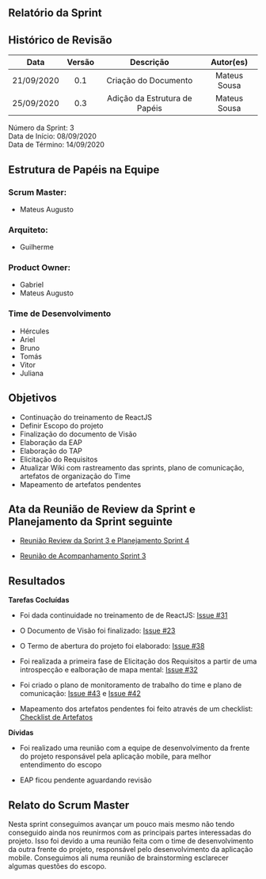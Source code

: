 
## Relatório da Sprint

## Histórico de Revisão

|   Data   |  Versão  |        Descrição       |          Autor(es)          |
|:--------:|:--------:|:----------------------:|:---------------------------:|
|21/09/2020|   0.1    | Criação do Documento        |   Mateus Sousa   |
|25/09/2020|   0.3   | Adição da Estrutura de Papéis    |   Mateus Sousa  |


Número da Sprint: 3 <br>
Data de Início:  08/09/2020 <br>
Data de Término: 14/09/2020 <br>

## Estrutura de Papéis na Equipe

### Scrum Master:
- Mateus Augusto

### Arquiteto:
- Guilherme

### Product Owner:
- Gabriel
- Mateus Augusto

### Time de Desenvolvimento

- Hércules
- Ariel
- Bruno
- Tomás
- Vitor
- Juliana

## Objetivos

- Continuação do treinamento de ReactJS
- Definir Escopo do projeto
- Finalização do documento de Visão
- Elaboração da EAP
- Elaboração do TAP
- Elicitação do Requisitos
- Atualizar Wiki com rastreamento das sprints, plano de comunicação, artefatos de organização do Time
- Mapeamento de artefatos pendentes

## Ata da Reunião de Review da Sprint e Planejamento da Sprint seguinte

- [Reunião Review da Sprint 3 e Planejamento Sprint 4](https://github.com/fga-eps-mds/2020.1-Grupo6/issues/49)

- [Reunião de Acompanhamento Sprint 3](https://github.com/fga-eps-mds/2020.1-Grupo6/issues/46)


## Resultados

**Tarefas Cocluídas** 

- Foi dada continuidade no treinamento de de ReactJS: [Issue #31](https://github.com/fga-eps-mds/2020.1-Grupo6/issues/31)

- O Documento de Visão foi finalizado: [Issue #23](https://github.com/fga-eps-mds/2020.1-Grupo6/issues/23)

- O Termo de abertura do projeto foi elaborado: [Issue #38](https://github.com/fga-eps-mds/2020.1-Grupo6/issues/38)

- Foi realizada a primeira fase de Elicitação dos Requisitos a partir de uma introspecção e ealboração de mapa mental: [Issue #32](https://github.com/fga-eps-mds/2020.1-Grupo6/issues/32)

- Foi criado o plano de monitoramento de trabalho do time e plano de comunicação: [Issue #43](https://github.com/fga-eps-mds/2020.1-Grupo6/issues/43) e [Issue #42](https://github.com/fga-eps-mds/2020.1-Grupo6/issues/42)

- Mapeamento dos artefatos pendentes foi feito através de um checklist: [Checklist de Artefatos](https://github.com/fga-eps-mds/2020.1-Grupo6/issues/29)

**Dívidas**

- Foi realizado uma reunião com a equipe de desenvolvimento da frente do projeto responsável pela aplicação mobile, para melhor entendimento do escopo

- EAP ficou pendente aguardando revisão

## Relato do Scrum Master

Nesta sprint conseguimos avançar um pouco mais mesmo não tendo conseguido ainda nos reunirmos com as principais partes interessadas do projeto. Isso foi devido a uma reunião feita com o time de desenvolvimento da outra frente do projeto, responsável pelo desenvolvimento da aplicação mobile. Conseguimos ali numa reunião de brainstorming esclarecer algumas questões do escopo.


